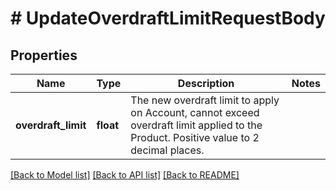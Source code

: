 # # UpdateOverdraftLimitRequestBody

## Properties

Name | Type | Description | Notes
------------ | ------------- | ------------- | -------------
**overdraft_limit** | **float** | The new overdraft limit to apply on Account, cannot exceed overdraft limit applied to the Product. Positive value to 2 decimal places. |

[[Back to Model list]](../../README.md#models) [[Back to API list]](../../README.md#endpoints) [[Back to README]](../../README.md)
